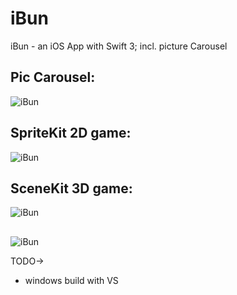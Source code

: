 # iBun
iBun - an iOS App with Swift 3; incl. picture Carousel

## Pic Carousel:
![iBun](https://raw.githubusercontent.com/privet56/iBun/master/ibun.gif)

## SpriteKit 2D game:
![iBun](https://raw.githubusercontent.com/privet56/iBun/master/ibun.spritekit.gif)

## SceneKit 3D game:
![iBun](https://raw.githubusercontent.com/privet56/iBun/master/ibun.3d.gif)
## 
![iBun](https://raw.githubusercontent.com/privet56/iBun/master/ibun.3d_2.gif)

TODO->

- windows build with VS

